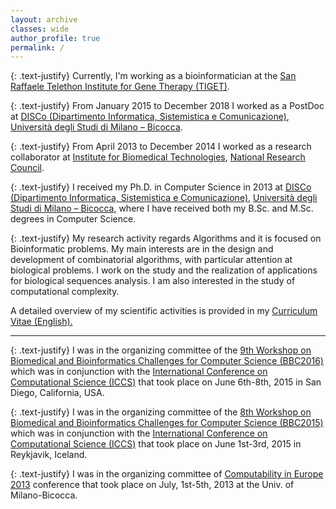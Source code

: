 ```yaml
---
layout: archive
classes: wide
author_profile: true
permalink: /
---
```


{: .text-justify}
Currently, I'm working as a bioinformatician at the [San Raffaele Telethon Institute for Gene Therapy (TIGET)](https://www.hsr.it/ricerca/struttura/sr-tiget/).

{: .text-justify}
From January 2015 to December 2018 I worked as a PostDoc at [DISCo (Dipartimento Informatica, Sistemistica e Comunicazione)](http://www.disco.unimib.it/), [Università degli Studi di Milano – Bicocca](http://www.unimib.it/).

{: .text-justify}
From April 2013 to December 2014 I worked as a research collaborator at [Institute for Biomedical Technologies](http://www.itb.cnr.it/), [National Research Council](http://www.cnr.it/).

{: .text-justify}
I received my Ph.D. in Computer Science in 2013 at [DISCo (Dipartimento Informatica, Sistemistica e Comunicazione)](http://www.disco.unimib.it/), [Università degli Studi di Milano – Bicocca](http://www.unimib.it/), where I have received both my B.Sc. and M.Sc. degrees in Computer Science.

{: .text-justify}
My research activity regards Algorithms and it is focused on Bioinformatic problems. My main interests are in the design and development of combinatorial algorithms, with particular attention at biological problems. I work on the study and the realization of applications for biological sequences analysis. I am also interested in the study of computational complexity.

A detailed overview of my scientific activities is provided in my [Curriculum Vitae (English).](/assets/files/CV-Beretta-Stefano.pdf)

---
{: .text-justify}
I was in the organizing committee of the [9th Workshop on Biomedical and Bioinformatics Challenges for Computer Science (BBC2016)](https://bbc2016workshop.wordpress.com/) which was in conjunction with the [International Conference on Computational Science (ICCS)](http://www.iccs-meeting.org/iccs2016/) that took place on June 6th-8th, 2015 in San Diego, California, USA.

{: .text-justify}
I was in the organizing committee of the [8th Workshop on Biomedical and Bioinformatics Challenges for Computer Science (BBC2015)](https://bbc2015.wordpress.com/) which was in conjunction with the [International Conference on Computational Science (ICCS)](http://www.iccs-meeting.org/iccs2015/) that took place on June 1st-3rd, 2015 in Reykjavik, Iceland.

{: .text-justify}
I was in the organizing committee of [Computability in Europe 2013](http://cie2013.disco.unimib.it/) conference that took place on July, 1st-5th, 2013 at the Univ. of Milano-Bicocca.
